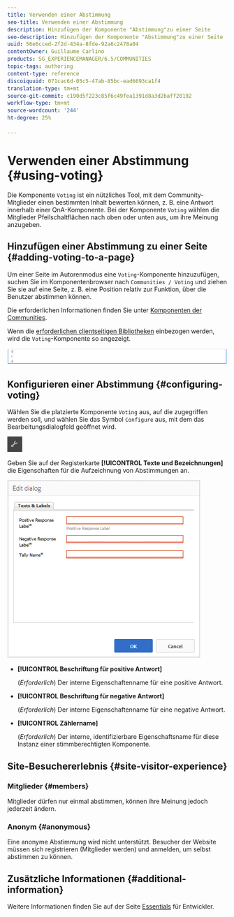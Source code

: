```yaml
---
title: Verwenden einer Abstimmung
seo-title: Verwenden einer Abstimmung
description: Hinzufügen der Komponente "Abstimmung"zu einer Seite
seo-description: Hinzufügen der Komponente "Abstimmung"zu einer Seite
uuid: 56e6cced-2f2d-434a-8fde-92a6c2478a04
contentOwner: Guillaume Carlino
products: SG_EXPERIENCEMANAGER/6.5/COMMUNITIES
topic-tags: authoring
content-type: reference
discoiquuid: 071cac6d-05c5-47ab-85bc-ead6693ca1f4
translation-type: tm+mt
source-git-commit: c190d5f223c85f6c49fea1391d8a3d2baff20192
workflow-type: tm+mt
source-wordcount: '244'
ht-degree: 25%

---
```



# Verwenden einer Abstimmung {#using-voting}

Die Komponente `Voting` ist ein nützliches Tool, mit dem Community-Mitglieder einen bestimmten Inhalt bewerten können, z. B. eine Antwort innerhalb einer QnA-Komponente. Bei der Komponente `Voting` wählen die Mitglieder Pfeilschaltflächen nach oben oder unten aus, um ihre Meinung anzugeben.

## Hinzufügen einer Abstimmung zu einer Seite {#adding-voting-to-a-page}

Um einer Seite im Autorenmodus eine `Voting`-Komponente hinzuzufügen, suchen Sie im Komponentenbrowser nach `Communities / Voting` und ziehen Sie sie auf eine Seite, z. B. eine Position relativ zur Funktion, über die Benutzer abstimmen können.

Die erforderlichen Informationen finden Sie unter [Komponenten der Communities](basics.md).

Wenn die [erforderlichen clientseitigen Bibliotheken](essentials-voting.md#essentials-for-client-side) einbezogen werden, wird die `Voting`-Komponente so angezeigt.

![stimmberechtigte Komponente](assets/voting-component.png)

## Konfigurieren einer Abstimmung {#configuring-voting}

Wählen Sie die platzierte Komponente `Voting` aus, auf die zugegriffen werden soll, und wählen Sie das Symbol `Configure` aus, mit dem das Bearbeitungsdialogfeld geöffnet wird.

![konfigurieren](assets/configure-new.png)

Geben Sie auf der Registerkarte **[!UICONTROL Texte und Bezeichnungen]** die Eigenschaften für die Aufzeichnung von Abstimmungen an.

![wahlbeschriftung](assets/voting-label.png)

* **[!UICONTROL Beschriftung für positive Antwort]**

   (*Erforderlich*) Der interne Eigenschaftenname für eine positive Antwort.

* **[!UICONTROL Beschriftung für negative Antwort]**

   (*Erforderlich*) Der interne Eigenschaftenname für eine negative Antwort.

* **[!UICONTROL Zählername]**

   (*Erforderlich*) Der interne, identifizierbare Eigenschaftsname für diese Instanz einer stimmberechtigten Komponente.

## Site-Besuchererlebnis {#site-visitor-experience}

### Mitglieder {#members}

Mitglieder dürfen nur einmal abstimmen, können ihre Meinung jedoch jederzeit ändern.

### Anonym {#anonymous}

Eine anonyme Abstimmung wird nicht unterstützt. Besucher der Website müssen sich registrieren (Mitglieder werden) und anmelden, um selbst abstimmen zu können.

## Zusätzliche Informationen {#additional-information}

Weitere Informationen finden Sie auf der Seite [Essentials](essentials-voting.md) für Entwickler.
